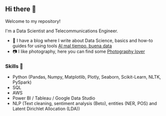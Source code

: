 ## Hi there 👋

Welcome to my repository! 

I'm a Data Scientist and Telecommunications Engineer.

- 📑 I have a blog where I write about Data Science, basics and how-to guides for using tools <a href="https://lauralpezb.medium.com">Al mal tiempo, buena data</a> 
- 📷 I like photography, here you can find some <a href="https://vsco.co/lauralpezb/gallery">Photography lover</a> 


### Skills 📑
- Python (Pandas, Numpy, Matplotlib, Plotly, Seaborn, Scikit-Learn, NLTK, PySpark)
- SQL
- AWS
- Power BI / Tableau / Google Data Studio
- NLP (Text cleaning, sentiment analysis (Beto), entities (NER, POS) and Latent Dirichlet Allocation (LDA))


<!--
**lauralpezb/lauralpezb** is a ✨ _special_ ✨ repository because its `README.md` (this file) appears on your GitHub profile.

Here are some ideas to get you started:

- 🔭 I’m currently working on ...
- 🌱 I’m currently learning ...
- 👯 I’m looking to collaborate on ...
- 🤔 I’m looking for help with ...
- 💬 Ask me about ...
- 📫 How to reach me: ...
- 😄 Pronouns: ...
- ⚡ Fun fact: ...
-->
